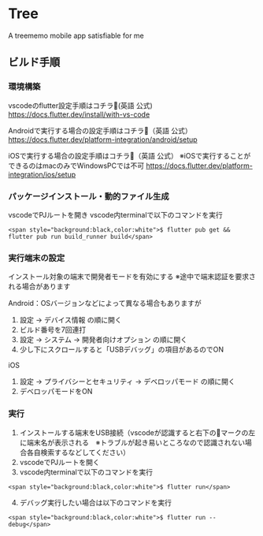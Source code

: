 # Tree

A treememo mobile app satisfiable for me

## ビルド手順

### 環境構築

vscodeのflutter設定手順はコチラ💁(英語 公式)
https://docs.flutter.dev/install/with-vs-code

Androidで実行する場合の設定手順はコチラ💁（英語 公式）
https://docs.flutter.dev/platform-integration/android/setup

iOSで実行する場合の設定手順はコチラ💁（英語 公式）
※iOSで実行することができるのはmacのみでWindowsPCでは不可
https://docs.flutter.dev/platform-integration/ios/setup

### パッケージインストール・動的ファイル生成

vscodeでPJルートを開き
vscode内terminalで以下のコマンドを実行

```
<span style="background:black,color:white">$ flutter pub get && flutter pub run build_runner build</span>
```

### 実行端末の設定

インストール対象の端末で開発者モードを有効にする
※途中で端末認証を要求される場合があります

Android：OSバージョンなどによって異なる場合もありますが
1. 設定 → デバイス情報 の順に開く
2. ビルド番号を7回連打
3. 設定 → システム → 開発者向けオプション の順に開く
4. 少し下にスクロールすると「USBデバッグ」の項目があるのでON

iOS
1. 設定 → プライバシーとセキュリティ → デベロッパモード の順に開く
2. デベロッパモードをON

### 実行

1. インストールする端末をUSB接続（vscodeが認識すると右下の🔔マークの左に端末名が表示される　※トラブルが起き易いところなので認識されない場合各自検索するなどしてください）
2. vscodeでPJルートを開く
3. vscode内terminalで以下のコマンドを実行

```
<span style="background:black,color:white">$ flutter run</span>
```

4. デバッグ実行したい場合は以下のコマンドを実行

```
<span style="background:black,color:white">$ flutter run --debug</span>
```